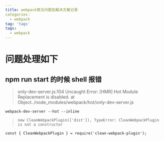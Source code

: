 ```yaml
---
title: webpack常见问题及解决方案记录
categories：
  - webpack
tag: 'tags'
tags: 
  - webpack 
---
```


# 问题处理如下

## npm run start 的时候 shell 报错

> only-dev-server.js:104 Uncaught Error: [HMR] Hot Module Replacement is disabled. at Object../node_modules/webpack/hot/only-dev-server.js

`webpack-dev-server --hot --inline` 
    

>     new CleanWebpackPlugin(['dist']), TypeError: CleanWebpackPlugin is not a constructor

`const { CleanWebpackPlugin } = require('clean-webpack-plugin');`